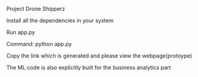 Project Drone Shipperz

Install all the dependencies in your system

Run app.py

Command: python app.py

Copy the link which is generated and please view the webpage(protoype)

The ML code is also explicitly built for the business analytics part
